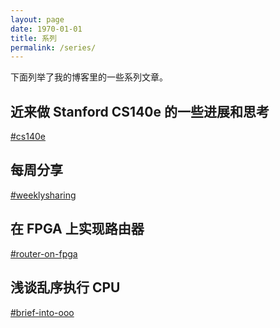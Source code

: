```yaml
---
layout: page
date: 1970-01-01
title: 系列
permalink: /series/
---
```


下面列举了我的博客里的一些系列文章。

## 近来做 Stanford CS140e 的一些进展和思考

[#cs140e](/tags/cs140e/)

## 每周分享

[#weeklysharing](/tags/weeklysharing/)

## 在 FPGA 上实现路由器

[#router-on-fpga](/tags/router-on-fpga/)

## 浅谈乱序执行 CPU

[#brief-into-ooo](/tags/brief-into-ooo/)